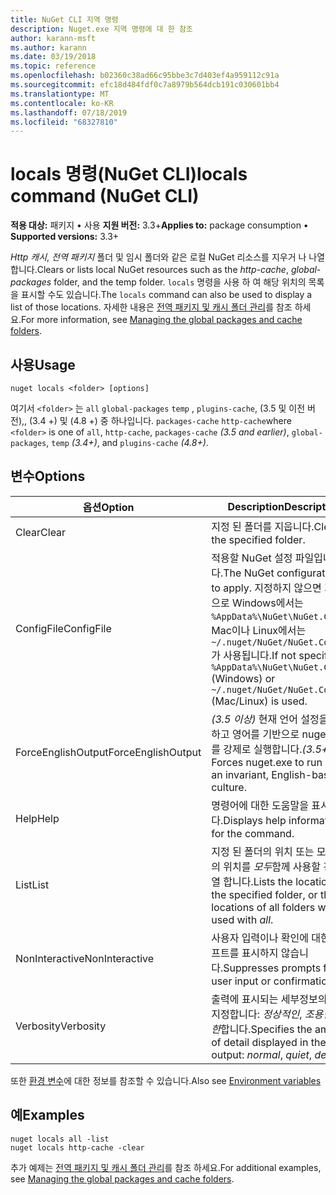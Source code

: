 ```yaml
---
title: NuGet CLI 지역 명령
description: Nuget.exe 지역 명령에 대 한 참조
author: karann-msft
ms.author: karann
ms.date: 03/19/2018
ms.topic: reference
ms.openlocfilehash: b02360c38ad66c95bbe3c7d403ef4a959112c91a
ms.sourcegitcommit: efc18d484fdf0c7a8979b564dcb191c030601bb4
ms.translationtype: MT
ms.contentlocale: ko-KR
ms.lasthandoff: 07/18/2019
ms.locfileid: "68327810"
---
```

# <a name="locals-command-nuget-cli"></a><span data-ttu-id="99ce8-103">locals 명령(NuGet CLI)</span><span class="sxs-lookup"><span data-stu-id="99ce8-103">locals command (NuGet CLI)</span></span>

<span data-ttu-id="99ce8-104">**적용 대상:** 패키지 &bullet; 사용 **지원 버전:** 3.3+</span><span class="sxs-lookup"><span data-stu-id="99ce8-104">**Applies to:** package consumption &bullet; **Supported versions:** 3.3+</span></span>

<span data-ttu-id="99ce8-105">*Http 캐시*, *전역 패키지* 폴더 및 임시 폴더와 같은 로컬 NuGet 리소스를 지우거 나 나열 합니다.</span><span class="sxs-lookup"><span data-stu-id="99ce8-105">Clears or lists local NuGet resources such as the *http-cache*, *global-packages* folder, and the temp folder.</span></span> <span data-ttu-id="99ce8-106">`locals` 명령을 사용 하 여 해당 위치의 목록을 표시할 수도 있습니다.</span><span class="sxs-lookup"><span data-stu-id="99ce8-106">The `locals` command can also be used to display a list of those locations.</span></span> <span data-ttu-id="99ce8-107">자세한 내용은 [전역 패키지 및 캐시 폴더 관리](../../consume-packages/managing-the-global-packages-and-cache-folders.md)를 참조 하세요.</span><span class="sxs-lookup"><span data-stu-id="99ce8-107">For more information, see [Managing the global packages and cache folders](../../consume-packages/managing-the-global-packages-and-cache-folders.md).</span></span>

## <a name="usage"></a><span data-ttu-id="99ce8-108">사용</span><span class="sxs-lookup"><span data-stu-id="99ce8-108">Usage</span></span>

```cli
nuget locals <folder> [options]
```

<span data-ttu-id="99ce8-109">여기서 `<folder>` 는 `all` `global-packages` `temp` , `plugins-cache`, (3.5 및 이전 버전),, (3.4 +) 및 (4.8 +) 중 하나입니다. `packages-cache` `http-cache`</span><span class="sxs-lookup"><span data-stu-id="99ce8-109">where `<folder>` is one of `all`, `http-cache`, `packages-cache` *(3.5 and earlier)*, `global-packages`, `temp` *(3.4+)*, and `plugins-cache` *(4.8+)*.</span></span>

## <a name="options"></a><span data-ttu-id="99ce8-110">변수</span><span class="sxs-lookup"><span data-stu-id="99ce8-110">Options</span></span>

| <span data-ttu-id="99ce8-111">옵션</span><span class="sxs-lookup"><span data-stu-id="99ce8-111">Option</span></span> | <span data-ttu-id="99ce8-112">Description</span><span class="sxs-lookup"><span data-stu-id="99ce8-112">Description</span></span> |
| --- | --- |
| <span data-ttu-id="99ce8-113">Clear</span><span class="sxs-lookup"><span data-stu-id="99ce8-113">Clear</span></span> | <span data-ttu-id="99ce8-114">지정 된 폴더를 지웁니다.</span><span class="sxs-lookup"><span data-stu-id="99ce8-114">Clears the specified folder.</span></span> |
| <span data-ttu-id="99ce8-115">ConfigFile</span><span class="sxs-lookup"><span data-stu-id="99ce8-115">ConfigFile</span></span> | <span data-ttu-id="99ce8-116">적용할 NuGet 설정 파일입니다.</span><span class="sxs-lookup"><span data-stu-id="99ce8-116">The NuGet configuration file to apply.</span></span> <span data-ttu-id="99ce8-117">지정하지 않으면 기본적으로 Windows에서는 `%AppData%\NuGet\NuGet.Config`, Mac이나 Linux에서는 `~/.nuget/NuGet/NuGet.Config`가 사용됩니다.</span><span class="sxs-lookup"><span data-stu-id="99ce8-117">If not specified, `%AppData%\NuGet\NuGet.Config` (Windows) or `~/.nuget/NuGet/NuGet.Config` (Mac/Linux) is used.</span></span>|
| <span data-ttu-id="99ce8-118">ForceEnglishOutput</span><span class="sxs-lookup"><span data-stu-id="99ce8-118">ForceEnglishOutput</span></span> | <span data-ttu-id="99ce8-119">*(3.5 이상)*  현재 언어 설정을 무시하고 영어를 기반으로 nuget.exe를 강제로 실행합니다.</span><span class="sxs-lookup"><span data-stu-id="99ce8-119">*(3.5+)* Forces nuget.exe to run using an invariant, English-based culture.</span></span> |
| <span data-ttu-id="99ce8-120">Help</span><span class="sxs-lookup"><span data-stu-id="99ce8-120">Help</span></span> | <span data-ttu-id="99ce8-121">명령어에 대한 도움말을 표시합니다.</span><span class="sxs-lookup"><span data-stu-id="99ce8-121">Displays help information for the command.</span></span> |
| <span data-ttu-id="99ce8-122">List</span><span class="sxs-lookup"><span data-stu-id="99ce8-122">List</span></span> | <span data-ttu-id="99ce8-123">지정 된 폴더의 위치 또는 모든 폴더의 위치를 *모두*함께 사용할 경우 나열 합니다.</span><span class="sxs-lookup"><span data-stu-id="99ce8-123">Lists the location of the specified folder, or the locations of all folders when used with *all*.</span></span> |
| <span data-ttu-id="99ce8-124">NonInteractive</span><span class="sxs-lookup"><span data-stu-id="99ce8-124">NonInteractive</span></span> | <span data-ttu-id="99ce8-125">사용자 입력이나 확인에 대한 프롬프트를 표시하지 않습니다.</span><span class="sxs-lookup"><span data-stu-id="99ce8-125">Suppresses prompts for user input or confirmations.</span></span> |
| <span data-ttu-id="99ce8-126">Verbosity</span><span class="sxs-lookup"><span data-stu-id="99ce8-126">Verbosity</span></span> | <span data-ttu-id="99ce8-127">출력에 표시되는 세부정보의 양을 지정합니다: *정상적인*, *조용한*, *자세한*합니다.</span><span class="sxs-lookup"><span data-stu-id="99ce8-127">Specifies the amount of detail displayed in the output: *normal*, *quiet*, *detailed*.</span></span> |

<span data-ttu-id="99ce8-128">또한 [환경 변수](cli-ref-environment-variables.md)에 대한 정보를 참조할 수 있습니다.</span><span class="sxs-lookup"><span data-stu-id="99ce8-128">Also see [Environment variables](cli-ref-environment-variables.md)</span></span>

## <a name="examples"></a><span data-ttu-id="99ce8-129">예</span><span class="sxs-lookup"><span data-stu-id="99ce8-129">Examples</span></span>

```cli
nuget locals all -list
nuget locals http-cache -clear
```

<span data-ttu-id="99ce8-130">추가 예제는 [전역 패키지 및 캐시 폴더 관리](../../consume-packages/managing-the-global-packages-and-cache-folders.md)를 참조 하세요.</span><span class="sxs-lookup"><span data-stu-id="99ce8-130">For additional examples, see [Managing the global packages and cache folders](../../consume-packages/managing-the-global-packages-and-cache-folders.md).</span></span>
